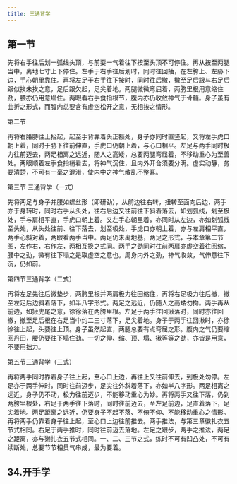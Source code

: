 ```yaml
---
title: 三通背学
---
```


## 第一节

先将右手往后划一弧线头顶，与前耍一气着往下按至头顶不可停住。再从按至两腿当中，离地七寸上下停住。左手于右手往后划时，同时往回抽，在左胯上、左胁下边，手心朝里靠住。再将左足于右手往下按时，同时往后撤，撤至足后跟与右足后跟似挨未挨之意，足后跟欠起，足尖着地。两腿微微弯屈着，两胯里根用意缩住劲，腰亦仍用意塌住。两眼看右手食指根节，腹内亦仍收敛神气于骨髓。身子虽有曲折之形式，而腹内总要含有虚空松开之意，无相挨之情形。

第二节

再将右胳膊往上抬起，起至手背靠着头正额处，身子亦同时直竖起，又将左手虎口朝上着，同时于胁下往前伸直，手虎口仍朝上着，与心口相平。左足与两手同时极力往前迈去，两足相离之远近，随人之高矮，总要两腿弯屈着，不移动重心为至善处。两眼顺着左手食指梢看去，将神气沉住，且内外开合须要分明。虚实动静，务要清楚，不可有一毫之混淆，使内中之神气散乱不整耳。

第三节 三通背学（一式）

先将两足与身子并腰如螺丝形（即研劲），从前边往右转，扭转至面向后边，两手亦于身转时，同时右手从头处，往右后边又往前往下斜着落去，如划弧线，划至极处，手与肩相平直，手虎口朝上着。又左手心朝里着，亦同时从左边，亦如划弧线至头处，从头处往前、往下落去，划至极处，手虎口亦朝上着，亦与左肩相平直，两手心斜对着，两眼看两手当中。两足仍未离地基，两足之形式，与本章第二节图，左作右，右作左，两相互换之式同。两手之劲同时往前两肩亦虚空着往回缩，腰中之劲，微有往下塌之是取虚空之意也。周身内外之劲，神气收敛，气伸意往下沉，仍如前。

第四节三通背学（二式）

再将左足先往后微垫步，两胯里根并两肩极力往回缩住，再将右足极力往后撤，撤至左足后边斜着落下，如半八字形式。两足之远近，仍随人之高矮勿拘。两手再从前边，如揪虎尾之意，徐徐落在两胯里根。左足于两手往回揪落时，同时亦往回撤，撤至足后根在右足当中约二三寸落下，足尖着地。身子于两手往回揪时，亦徐徐往上起，头要往上顶。身子虽然起直，两腿总要有点弯屈之形。腹内之气仍要缩回丹田，腰仍要往下塌住劲。一切之伸、缩、顶、塌、揪等等之劲，亦皆是用意，不要用拙力。

第五节三通背学（三式）

再将两手同时靠着身子往上起，至心口上边，再往上又往前伸去，到极处勿停。左足亦于两手伸时，同时往前迈步，足尖往外斜着落下，亦如半八字形。两足相离之远近，身子仍不动，极力往前迈步，不能移动重心为妙。再将两手又往下落，仍到两胯里根处，右足于两手往下落时，同时往前迈去，至左足前边，足直着落下，足尖着地。两足距离之远近，仍要身子不起不落、不俯不仰、不能移动重心之情形。再将两手仍靠着身子往上起，至心口上边往前推去。两手推法，与第三章徽扎衣五节式相同。右足于两手推时，同时往前迈去落地。左足之跟步，两手之推法，两足之距离，亦与獭扎衣五节式相同。一、二、三节之式，练时不可有凹凸处，不可有续断处，总要节节相贯气串成，最为要着。
## 34.开手学
##

